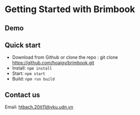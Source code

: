 # Getting Started with Brimbook

## Demo

## Quick start

- Download from Github or clone the repo : git clone https://github.com/hoaigv/brimbook.git
- Install: `npm install`
- Start: `npm start`
- Build: `npm run build`

## Contact us

Email: htbach.20it11@vku.udn.vn
